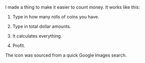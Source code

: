 I made a thing to make it easier to count money. It works like this:

1. Type in how many rolls of coins you have.

2. Type in total dollar amounts.

3. It calculates everything.

4. Profit.

The icon was sourced from a quick Google Images search.